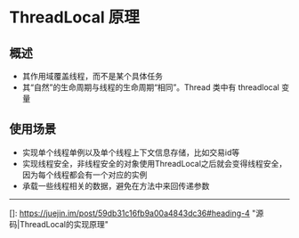 # ThreadLocal 原理

## 概述

- 其作用域覆盖线程，而不是某个具体任务
- 其“自然”的生命周期与线程的生命周期“相同”。Thread 类中有 threadlocal 变量

## 使用场景

- 实现单个线程单例以及单个线程上下文信息存储，比如交易id等
- 实现线程安全，非线程安全的对象使用ThreadLocal之后就会变得线程安全，因为每个线程都会有一个对应的实例
- 承载一些线程相关的数据，避免在方法中来回传递参数



------

[]: https://juejin.im/post/59db31c16fb9a00a4843dc36#heading-4	"源码|ThreadLocal的实现原理"

